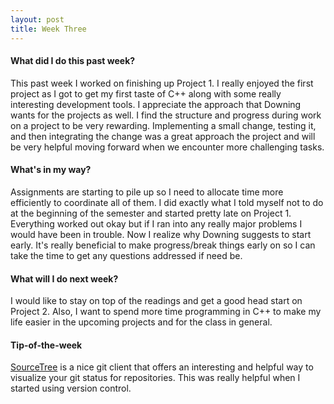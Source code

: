 ```yaml
---
layout: post
title: Week Three
---
```

#### What did I do this past week?
This past week I worked on finishing up Project 1. I really enjoyed the first project as I got to get my first taste of C++ along with some really interesting development tools. I appreciate the approach that Downing wants for the projects as well. I find the structure and progress during work on a project to be very rewarding. Implementing a small change, testing it, and then integrating the change was a great approach the project and will be very helpful moving forward when we encounter more challenging tasks.

#### What's in my way?
Assignments are starting to pile up so I need to allocate time more efficiently to coordinate all of them. I did exactly what I told myself not to do at the beginning of the semester and started pretty late on Project 1. Everything worked out okay but if I ran into any really major problems I would have been in trouble. Now I realize why Downing suggests to start early. It's really beneficial to make progress/break things early on so I can take the time to get any questions addressed if need be.

#### What will I do next week?
I would like to stay on top of the readings and get a good head start on Project 2. Also, I want to spend more time programming in C++ to make my life easier in the upcoming projects and for the class in general.

#### Tip-of-the-week
[SourceTree](https://www.sourcetreeapp.com/) is a nice git client that offers an interesting and helpful way to visualize your git status for repositories. This was really helpful when I started using version control.
